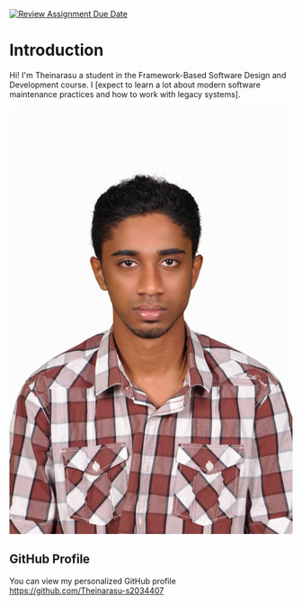 [![Review Assignment Due Date](https://classroom.github.com/assets/deadline-readme-button-22041afd0340ce965d47ae6ef1cefeee28c7c493a6346c4f15d667ab976d596c.svg)](https://classroom.github.com/a/0MOLbOcH)
# Introduction
Hi! I'm Theinarasu a student in the Framework-Based Software Design and Development course. 
I [expect to learn a lot about modern software maintenance practices and how to work with legacy systems].

![My Image](myimage.jpg)  <!-- Link to the uploaded image -->

## GitHub Profile

You can view my personalized GitHub profile https://github.com/Theinarasu-s2034407

